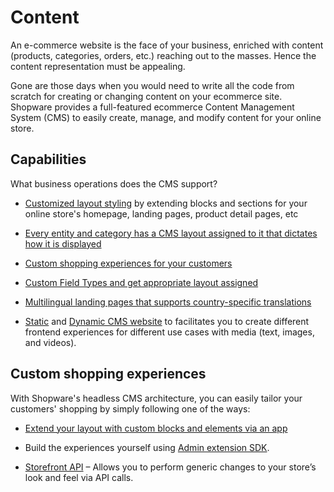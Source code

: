 # Content

An e-commerce website is the face of your business, enriched with content (products, categories, orders, etc.) reaching out to the masses. Hence the content representation must be appealing.

Gone are those days when you would need to write all the code from scratch for creating or changing content on your ecommerce site. Shopware provides a full-featured ecommerce Content Management System (CMS) to easily create, manage, and modify content for your online store.

## Capabilities

What business operations does the CMS support?

* [Customized layout styling](/docs/guides/plugins/apps/content/cms/add-custom-cms-blocks#overview) by extending blocks and sections for your online store's homepage, landing pages, product detail pages, etc

* [Every entity and category has a CMS layout assigned to it that dictates how it is displayed](/docs/concepts/commerce/content/shopping-experiences-cms#hydration-of-dynamic-content)

* [Custom shopping experiences for your customers](#custom-shopping-experiences)

* [Custom Field Types and get appropriate layout assigned](/docs/guides/plugins/apps/custom-data/custom-fields)

* [Multilingual landing pages that supports country-specific translations](https://developer.shopware.com/docs/guides/plugins/plugins/storefront/add-translations)

* [Static](/docs/concepts/framework/architecture/storefront-concept) and [Dynamic CMS website](/docs/concepts/commerce/core/shopping-experiences-cms) to facilitates you to create different frontend experiences for different use cases with media (text, images, and videos).

## Custom shopping experiences

With Shopware's headless CMS architecture, you can easily tailor your customers' shopping by simply following one of the ways:

* [Extend your layout with custom blocks and elements via an app](/docs/guides/plugins/apps/content/cms)
  
* Build the experiences yourself using [Admin extension SDK](https://shopware.github.io/admin-extension-sdk/docs/guide/api-reference/cms/registerCmsElement).

* [Storefront API](https://shopware.stoplight.io/docs/store-api/70c7b54c9faf9-fetch-and-resolve-a-cms-page) – Allows you to perform generic changes to your store’s look and feel via API calls.
